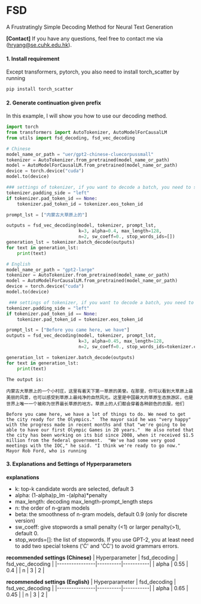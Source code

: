 # FSD
A Frustratingly Simple Decoding Method for Neural Text Generation

**[Contact]** If you have any questions, feel free to contact me via (hryang@se.cuhk.edu.hk).
#### 1. Install requirement
Except transformers, pytorch, you also need to install torch_scatter by running
```bash
pip install torch_scatter
```
#### 2. Generate continuation given prefix
In this example, I will show you how to use our decoding method.

```python
import torch
from transformers import AutoTokenizer, AutoModelForCausalLM
from utils import fsd_decoding, fsd_vec_decoding

# Chinese
model_name_or_path = "uer/gpt2-chinese-cluecorpussmall"
tokenizer = AutoTokenizer.from_pretrained(model_name_or_path)
model = AutoModelForCausalLM.from_pretrained(model_name_or_path)
device = torch.device("cuda")
model.to(device)

### settings of tokenizer, if you want to decode a batch, you need to set the pad_token_id
tokenizer.padding_side = "left"
if tokenizer.pad_token_id == None:
    tokenizer.pad_token_id = tokenizer.eos_token_id

prompt_lst = ["内蒙古大草原上的"]

outputs = fsd_vec_decoding(model, tokenizer, prompt_lst,
                           k=3, alpha=0.4, max_length=128,
                           n=2, sw_coeff=0., stop_words_ids=[])
generation_lst = tokenizer.batch_decode(outputs)
for text in generation_lst:
    print(text)

# English 
model_name_or_path = "gpt2-large"
tokenizer = AutoTokenizer.from_pretrained(model_name_or_path)
model = AutoModelForCausalLM.from_pretrained(model_name_or_path)
device = torch.device("cuda")
model.to(device)

 ### settings of tokenizer, if you want to decode a batch, you need to set the pad_token_id
tokenizer.padding_side = "left"
if tokenizer.pad_token_id == None:
    tokenizer.pad_token_id = tokenizer.eos_token_id

prompt_lst = ["Before you came here, we have"]
outputs = fsd_vec_decoding(model, tokenizer, prompt_lst,
                           k=3, alpha=0.45, max_length=128,
                           n=2, sw_coeff=0., stop_words_ids=tokenizer.convert_tokens_to_ids(['Ċ','ĊĊ']))

generation_lst = tokenizer.batch_decode(outputs)
for text in generation_lst:
    print(text)


```
```
The output is:

内蒙古大草原上的一个小村庄，这里有着天下第一草原的美誉。在那里，你可以看到大草原上最美丽的风景，也可以感受到草原上最纯净的自然风光。这里是中国最大的草原生态旅游区，也是世界上唯一一个被称为世界最长草原的地方。草原上的人们都会穿着各种颜色的衣服，他们

Before you came here, we have a lot of things to do. We need to get the city ready for the Olympics."  The mayor said he was "very happy" with the progress made in recent months and that "we're going to be able to have our first Olympic Games in 20 years."  He also noted that the city has been working on its bid since 2008, when it received $1.5 million from the federal government.  "We've had some very good meetings with the IOC," he said. "I think we're ready to go now."  Mayor Rob Ford, who is running
```

#### 3. Explanations and Settings of Hyperparameters
**explanations**

- k: top-k candidate words are selected, default 3 
- alpha: (1-alpha)p_lm -(alpha)*penalty
- max_length: decoding max_length-prompt_length steps
- n: the order of n-gram models
- beta: the smoothness of n-gram models, default 0.9 (only for discrete version)
- sw_coeff: give stopwords a small penalty (<1) or larger penalty(>1), default 0.
- stop_words=[]: the list of stopwords. If you use GPT-2, you at least need to add two special tokens ('Ċ' and 'ĊĊ') to avoid grammars errors.

**recommended settings (Chinese)**
| Hyperparameter | fsd_decoding | fsd_vec_decoding |
|----------------|----------|-----------|
| alpha          | 0.55     | 0.4       |
| n              | 3        | 2         |

**recommended settings (English)**
| Hyperparameter | fsd_decoding | fsd_vec_decoding |
|----------------|----------|-----------|
| alpha          | 0.65     | 0.45      |
| n              | 3        | 2         |
